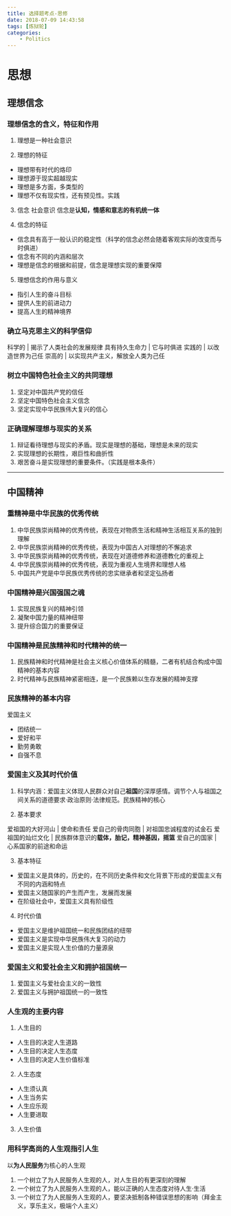 ```yaml
---
title: 选择题考点-思修
date: 2018-07-09 14:43:58
tags: [炼狱轮]
categories: 
	- Politics
---
```









# 思想

## 理想信念

### 理想信念的含义，特征和作用

1. 理想是一种社会意识

2. 理想的特征
- 理想带有时代的烙印
- 理想源于现实超越现实
- 理想是多方面，多类型的
- 理想不仅有现实性，还有预见性。实践

3. 信念
社会意识
信念是**认知，情感和意志的有机统一体**


4. 信念的特征
- 信念具有高于一般认识的稳定性（科学的信念必然会随着客观实际的改变而与时俱进）
- 信念有不同的内涵和层次
- 理想是信念的根据和前提，信念是理想实现的重要保障

5. 理想信念的作用与意义
- 指引人生的奋斗目标
- 提供人生的前进动力
- 提高人生的精神境界


### 确立马克思主义的科学信仰

科学的 | 揭示了人类社会的发展规律
具有持久生命力 | 它与时俱进
实践的 | 以改造世界为己任
崇高的 | 以实现共产主义，解放全人类为己任




### 树立中国特色社会主义的共同理想

1. 坚定对中国共产党的信任
2. 坚定中国特色社会主义信念
3. 坚定实现中华民族伟大复兴的信心

### 正确理解理想与现实的关系
1. 辩证看待理想与现实的矛盾。现实是理想的基础，理想是未来的现实
2. 实现理想的长期性，艰巨性和曲折性
3. 艰苦奋斗是实现理想的重要条件。（实践是根本条件）
---------------






## 中国精神

### 重精神是中华民族的优秀传统
1. 中华民族崇尚精神的优秀传统，表现在对物质生活和精神生活相互关系的独到理解
2. 中华民族崇尚精神的优秀传统，表现为中国古人对理想的不懈追求
3. 中华民族崇尚精神的优秀传统，表现在对道德修养和道德教化的重视上
4. 中华民族崇尚精神的优秀传统，表现为重视人生境界和理想人格
5. 中国共产党是中华民族优秀传统的忠实继承者和坚定弘扬者

### 中国精神是兴国强国之魂
1. 实现民族复兴的精神引领
2. 凝聚中国力量的精神纽带
3. 提升综合国力的重要保证

### 中国精神是民族精神和时代精神的统一
1. 民族精神和时代精神是社会主义核心价值体系的精髓，二者有机结合构成中国精神的基本内容
2. 时代精神与民族精神紧密相连，是一个民族赖以生存发展的精神支撑

### 民族精神的基本内容
爱国主义
- 团结统一
- 爱好和平
- 勤劳勇敢
- 自强不息

### 爱国主义及其时代价值
1. 科学内涵：爱国主义体现人民群众对自己**祖国**的深厚感情。调节个人与祖国之间关系的道德要求·政治原则·法律规范。民族精神的核心

2. 基本要求

爱祖国的大好河山 | 使命和责任
爱自己的骨肉同胞 | 对祖国忠诚程度的试金石
爱祖国的灿烂文化 | 民族群体意识的**载体，胎记，精神基因，摇篮**
爱自己的国家 | 心系国家的前途和命运

3. 基本特征

- 爱国主义是具体的，历史的，在不同历史条件和文化背景下形成的爱国主义有不同的内涵和特点
- 爱国主义随国家的产生而产生，发展而发展
- 在阶级社会中，爱国主义具有阶级性

4. 时代价值
- 爱国主义是维护祖国统一和民族团结的纽带
- 爱国主义是实现中华民族伟大复习的动力
- 爱国主义是实现人生价值的力量源泉


### 爱国主义和爱社会主义和拥护祖国统一
1. 爱国主义与爱社会主义的一致性
2. 爱国主义与拥护祖国统一的一致性




### 人生观的主要内容
1. 人生目的
- 人生目的决定人生道路
- 人生目的决定人生态度
- 人生目的决定人生价值标准

2. 人生态度
- 人生须认真
- 人生当务实
- 人生应乐观
- 人生要进取

3. 人生价值


### 用科学高尚的人生观指引人生
以**为人民服务**为核心的人生观

1. 一个树立了为人民服务人生观的人，对人生目的有更深刻的理解
2. 一个树立了为人民服务人生观的人，能以正确的人生态度对待人生·生活
3. 一个树立了为人民服务人生观的人，要坚决抵制各种错误思想的影响（拜金主义，享乐主义，极端个人主义）




